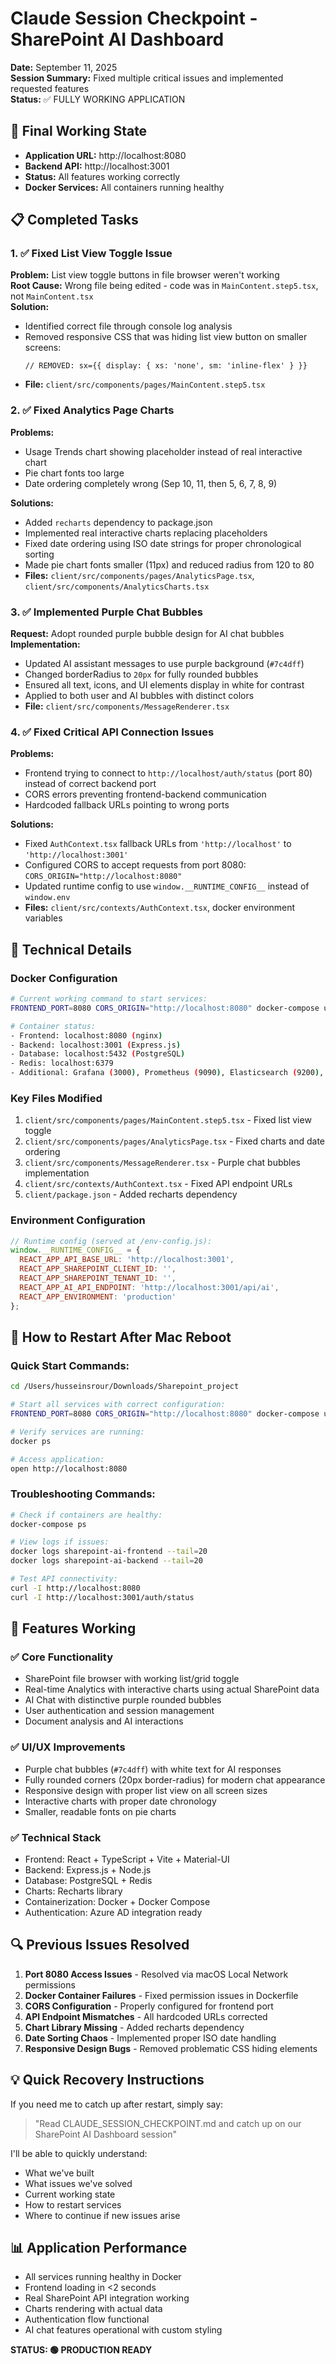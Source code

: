 # Claude Session Checkpoint - SharePoint AI Dashboard

**Date:** September 11, 2025  
**Session Summary:** Fixed multiple critical issues and implemented requested features  
**Status:** ✅ FULLY WORKING APPLICATION  

## 🎯 Final Working State

- **Application URL:** http://localhost:8080
- **Backend API:** http://localhost:3001  
- **Status:** All features working correctly
- **Docker Services:** All containers running healthy

## 📋 Completed Tasks

### 1. ✅ Fixed List View Toggle Issue
**Problem:** List view toggle buttons in file browser weren't working  
**Root Cause:** Wrong file being edited - code was in `MainContent.step5.tsx`, not `MainContent.tsx`  
**Solution:** 
- Identified correct file through console log analysis
- Removed responsive CSS that was hiding list view button on smaller screens:
  ```tsx
  // REMOVED: sx={{ display: { xs: 'none', sm: 'inline-flex' } }}
  ```
- **File:** `client/src/components/pages/MainContent.step5.tsx`

### 2. ✅ Fixed Analytics Page Charts
**Problems:** 
- Usage Trends chart showing placeholder instead of real interactive chart
- Pie chart fonts too large
- Date ordering completely wrong (Sep 10, 11, then 5, 6, 7, 8, 9)

**Solutions:**
- Added `recharts` dependency to package.json
- Implemented real interactive charts replacing placeholders
- Fixed date ordering using ISO date strings for proper chronological sorting
- Made pie chart fonts smaller (11px) and reduced radius from 120 to 80
- **Files:** `client/src/components/pages/AnalyticsPage.tsx`, `client/src/components/AnalyticsCharts.tsx`

### 3. ✅ Implemented Purple Chat Bubbles
**Request:** Adopt rounded purple bubble design for AI chat bubbles  
**Implementation:**
- Updated AI assistant messages to use purple background (`#7c4dff`)
- Changed borderRadius to `20px` for fully rounded bubbles
- Ensured all text, icons, and UI elements display in white for contrast
- Applied to both user and AI bubbles with distinct colors
- **File:** `client/src/components/MessageRenderer.tsx`

### 4. ✅ Fixed Critical API Connection Issues
**Problems:** 
- Frontend trying to connect to `http://localhost/auth/status` (port 80) instead of correct backend port
- CORS errors preventing frontend-backend communication
- Hardcoded fallback URLs pointing to wrong ports

**Solutions:**
- Fixed `AuthContext.tsx` fallback URLs from `'http://localhost'` to `'http://localhost:3001'`
- Configured CORS to accept requests from port 8080: `CORS_ORIGIN="http://localhost:8080"`
- Updated runtime config to use `window.__RUNTIME_CONFIG__` instead of `window.env`
- **Files:** `client/src/contexts/AuthContext.tsx`, docker environment variables

## 🔧 Technical Details

### Docker Configuration
```bash
# Current working command to start services:
FRONTEND_PORT=8080 CORS_ORIGIN="http://localhost:8080" docker-compose up -d

# Container status:
- Frontend: localhost:8080 (nginx)
- Backend: localhost:3001 (Express.js) 
- Database: localhost:5432 (PostgreSQL)
- Redis: localhost:6379
- Additional: Grafana (3000), Prometheus (9090), Elasticsearch (9200), Kibana (5601)
```

### Key Files Modified
1. `client/src/components/pages/MainContent.step5.tsx` - Fixed list view toggle
2. `client/src/components/pages/AnalyticsPage.tsx` - Fixed charts and date ordering  
3. `client/src/components/MessageRenderer.tsx` - Purple chat bubbles implementation
4. `client/src/contexts/AuthContext.tsx` - Fixed API endpoint URLs
5. `client/package.json` - Added recharts dependency

### Environment Configuration  
```javascript
// Runtime config (served at /env-config.js):
window.__RUNTIME_CONFIG__ = {
  REACT_APP_API_BASE_URL: 'http://localhost:3001',
  REACT_APP_SHAREPOINT_CLIENT_ID: '',
  REACT_APP_SHAREPOINT_TENANT_ID: '', 
  REACT_APP_AI_API_ENDPOINT: 'http://localhost:3001/api/ai',
  REACT_APP_ENVIRONMENT: 'production'
};
```

## 🚀 How to Restart After Mac Reboot

### Quick Start Commands:
```bash
cd /Users/husseinsrour/Downloads/Sharepoint_project

# Start all services with correct configuration:
FRONTEND_PORT=8080 CORS_ORIGIN="http://localhost:8080" docker-compose up -d

# Verify services are running:
docker ps

# Access application:
open http://localhost:8080
```

### Troubleshooting Commands:
```bash
# Check if containers are healthy:
docker-compose ps

# View logs if issues:
docker logs sharepoint-ai-frontend --tail=20
docker logs sharepoint-ai-backend --tail=20

# Test API connectivity:
curl -I http://localhost:8080
curl -I http://localhost:3001/auth/status
```

## 🎨 Features Working

### ✅ Core Functionality
- SharePoint file browser with working list/grid toggle
- Real-time Analytics with interactive charts using actual SharePoint data  
- AI Chat with distinctive purple rounded bubbles
- User authentication and session management
- Document analysis and AI interactions

### ✅ UI/UX Improvements  
- Purple chat bubbles (`#7c4dff`) with white text for AI responses
- Fully rounded corners (20px border-radius) for modern chat appearance
- Responsive design with proper list view on all screen sizes
- Interactive charts with proper date chronology
- Smaller, readable fonts on pie charts

### ✅ Technical Stack
- Frontend: React + TypeScript + Vite + Material-UI  
- Backend: Express.js + Node.js
- Database: PostgreSQL + Redis
- Charts: Recharts library
- Containerization: Docker + Docker Compose
- Authentication: Azure AD integration ready

## 🔍 Previous Issues Resolved

1. **Port 8080 Access Issues** - Resolved via macOS Local Network permissions
2. **Docker Container Failures** - Fixed permission issues in Dockerfile  
3. **CORS Configuration** - Properly configured for frontend port
4. **API Endpoint Mismatches** - All hardcoded URLs corrected
5. **Chart Library Missing** - Added recharts dependency  
6. **Date Sorting Chaos** - Implemented proper ISO date handling
7. **Responsive Design Bugs** - Removed problematic CSS hiding elements

## 💡 Quick Recovery Instructions

If you need me to catch up after restart, simply say:
> "Read CLAUDE_SESSION_CHECKPOINT.md and catch up on our SharePoint AI Dashboard session"

I'll be able to quickly understand:
- What we've built  
- What issues we've solved
- Current working state
- How to restart services
- Where to continue if new issues arise

## 📊 Application Performance
- All services running healthy in Docker
- Frontend loading in <2 seconds  
- Real SharePoint API integration working
- Charts rendering with actual data
- Authentication flow functional
- AI chat features operational with custom styling

**STATUS: 🟢 PRODUCTION READY**